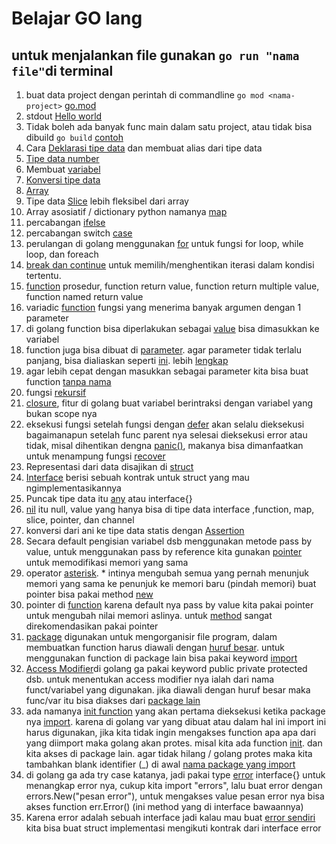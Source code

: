 # Belajar GO lang

## untuk menjalankan file gunakan ```go run "nama file"```di terminal

1. buat data project dengan perintah di commandline ```go mod <nama-project>```  [go.mod](go.mod)
2. stdout [Hello world](helloworld.go)
3. Tidak boleh ada banyak func main dalam satu project, atau tidak bisa dibuild ```go build``` [contoh](sample.go)
4. Cara [Deklarasi tipe data](typeDeclaration.go) dan membuat alias dari tipe data
5. [Tipe data number](number.go)
6. Membuat [variabel](variable.go)
7. [Konversi tipe data](datatypeconversion.go)
8. [Array](arya.go)
9. Tipe data [Slice](sliceAlterArya.go) lebih fleksibel dari array
10. Array asosiatif / dictionary python namanya [map](map.go)
11. percabangan [ifelse](ifelse.go)
12. percabangan switch [case](switch.go)
13. perulangan di golang menggunakan [for](for.go) untuk fungsi for loop, while loop, dan foreach
14. [break dan continue](breakAndContinue.go) untuk memilih/menghentikan iterasi dalam kondisi tertentu.
15. [function](function.go) prosedur, function return value, function return multiple value, function named return value
16. variadic [function](variadicFuncion.go) fungsi yang menerima banyak argumen dengan 1 parameter
17. di golang function bisa diperlakukan sebagai [value](functionValue.go) bisa dimasukkan ke variabel
18. function juga bisa dibuat di [parameter](functionAsParameter.go).
agar parameter tidak terlalu panjang, bisa dialiaskan seperti [ini](functionAsParameter2.go). lebih [lengkap](typeDeclaration.go)
19. agar lebih cepat dengan masukkan sebagai parameter kita bisa buat function [tanpa nama](anonymusFunction.go)
20. fungsi [rekursif](recursiveFunction.go)
21. [closure](closure.go), fitur di golang buat variabel berintraksi dengan variabel yang bukan scope nya
22. eksekusi fungsi setelah fungsi dengan [defer](defer.go) akan selalu dieksekusi bagaimanapun setelah func parent nya selesai dieksekusi error atau tidak, misal dihentikan dengna [panic()](panic.go), makanya bisa dimanfaatkan untuk menampung fungsi [recover](recover.go)
23. Representasi dari data disajikan di [struct](struct.go)
24. [Interface](interface.go) berisi sebuah kontrak untuk struct yang mau ngimplementasikannya
25. Puncak tipe data itu [any](aniani.go) atau interface{}
26. [nil](nil.go) itu null, value yang hanya bisa di tipe data interface ,function, map, slice, pointer, dan channel
27. konversi dari ani ke tipe data statis dengan [Assertion](typeAssertions.go)
28. Secara default pengisian variabel dsb menggunakan metode pass by value, untuk menggunakan pass by reference kita gunakan [pointer](pointer.go) untuk memodifikasi memori yang sama
29. operator [asterisk](pointer.go). * intinya mengubah semua yang pernah menunjuk memori yang sama ke  penunjuk ke memori baru (pindah memori)
buat pointer bisa pakai method [new](new.go)
30. pointer di [function](pointerFunction.go) karena default nya pass by value kita pakai pointer untuk mengubah nilai memori aslinya. untuk [method](pointerMethod.go) sangat direkomendasikan pakai pointer
31. [package](helper/helper.go) digunakan untuk mengorganisir file program, dalam membuatkan function harus diawali dengan [huruf besar](helper/helper.go). untuk menggunakan function di package lain bisa pakai keyword [import](import.go)
32. [Access Modifier](helper/helper.go)di golang ga pakai keyword public private protected dsb. untuk menentukan access modifier nya ialah dari nama funct/variabel yang digunakan.
jika diawali dengan huruf besar maka func/var itu bisa diakses dari [package lain](import.go)
33. ada namanya [init function](database/mysql.go) yang akan pertama dieksekusi ketika package nya [import](init.go). karena di golang var yang dibuat atau dalam hal ini import ini harus digunakan, jika kita tidak ingin mengakses function apa apa dari yang diimport maka golang akan protes. misal kita ada function [init](internal/internal.go). dan kita akses di package lain. agar tidak hilang / golang protes maka kita tambahkan blank identifier (_)  di awal [nama package yang import](init.go)
34. di golang ga ada try case katanya, jadi pakai type [error](error.go) interface{} untuk menangkap error nya, cukup kita import "errors", lalu buat error dengan errors.New("pesan error"), untuk mengakses value pesan error nya bisa akses function err.Error() (ini method yang di interface bawaannya)
35. Karena error adalah sebuah interface jadi kalau mau buat [error sendiri](errorCustom.go) kita bisa buat struct implementasi mengikuti kontrak dari interface error
